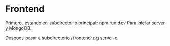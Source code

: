 # Frontend

Primero, estando en subdirectorio principal:
npm run dev
Para iniciar server y MongoDB.

Despues pasar a subdirectorio /frontend:
ng serve -o

